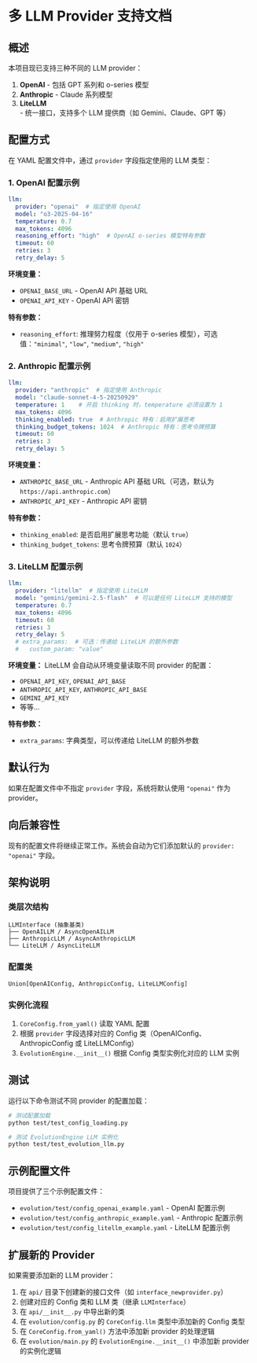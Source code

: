 # 多 LLM Provider 支持文档

## 概述

本项目现已支持三种不同的 LLM provider：
1. **OpenAI** - 包括 GPT 系列和 o-series 模型
2. **Anthropic** - Claude 系列模型
3. **LiteLLM** - 统一接口，支持多个 LLM 提供商（如 Gemini、Claude、GPT 等）

## 配置方式

在 YAML 配置文件中，通过 `provider` 字段指定使用的 LLM 类型：

### 1. OpenAI 配置示例

```yaml
llm:
  provider: "openai"  # 指定使用 OpenAI
  model: "o3-2025-04-16"
  temperature: 0.7
  max_tokens: 4096
  reasoning_effort: "high"  # OpenAI o-series 模型特有参数
  timeout: 60
  retries: 3
  retry_delay: 5
```

**环境变量：**
- `OPENAI_BASE_URL` - OpenAI API 基础 URL
- `OPENAI_API_KEY` - OpenAI API 密钥

**特有参数：**
- `reasoning_effort`: 推理努力程度（仅用于 o-series 模型），可选值：`"minimal"`, `"low"`, `"medium"`, `"high"`

### 2. Anthropic 配置示例

```yaml
llm:
  provider: "anthropic"  # 指定使用 Anthropic
  model: "claude-sonnet-4-5-20250929"
  temperature: 1    # 开启 thinking 时，temperature 必须设置为 1
  max_tokens: 4096
  thinking_enabled: true  # Anthropic 特有：启用扩展思考
  thinking_budget_tokens: 1024  # Anthropic 特有：思考令牌预算
  timeout: 60
  retries: 3
  retry_delay: 5
```

**环境变量：**
- `ANTHROPIC_BASE_URL` - Anthropic API 基础 URL（可选，默认为 `https://api.anthropic.com`）
- `ANTHROPIC_API_KEY` - Anthropic API 密钥

**特有参数：**
- `thinking_enabled`: 是否启用扩展思考功能（默认 `true`）
- `thinking_budget_tokens`: 思考令牌预算（默认 `1024`）

### 3. LiteLLM 配置示例

```yaml
llm:
  provider: "litellm"  # 指定使用 LiteLLM
  model: "gemini/gemini-2.5-flash"  # 可以是任何 LiteLLM 支持的模型
  temperature: 0.7
  max_tokens: 4096
  timeout: 60
  retries: 3
  retry_delay: 5
  # extra_params:  # 可选：传递给 LiteLLM 的额外参数
  #   custom_param: "value"
```

**环境变量：**
LiteLLM 会自动从环境变量读取不同 provider 的配置：
- `OPENAI_API_KEY`, `OPENAI_API_BASE`
- `ANTHROPIC_API_KEY`, `ANTHROPIC_API_BASE`
- `GEMINI_API_KEY`
- 等等...

**特有参数：**
- `extra_params`: 字典类型，可以传递给 LiteLLM 的额外参数

## 默认行为

如果在配置文件中不指定 `provider` 字段，系统将默认使用 `"openai"` 作为 provider。

## 向后兼容性

现有的配置文件将继续正常工作。系统会自动为它们添加默认的 `provider: "openai"` 字段。

## 架构说明

### 类层次结构

```
LLMInterface (抽象基类)
├── OpenAILLM / AsyncOpenAILLM
├── AnthropicLLM / AsyncAnthropicLLM
└── LiteLLM / AsyncLiteLLM
```

### 配置类

```
Union[OpenAIConfig, AnthropicConfig, LiteLLMConfig]
```

### 实例化流程

1. `CoreConfig.from_yaml()` 读取 YAML 配置
2. 根据 `provider` 字段选择对应的 Config 类（OpenAIConfig、AnthropicConfig 或 LiteLLMConfig）
3. `EvolutionEngine.__init__()` 根据 Config 类型实例化对应的 LLM 实例

## 测试

运行以下命令测试不同 provider 的配置加载：

```bash
# 测试配置加载
python test/test_config_loading.py

# 测试 EvolutionEngine LLM 实例化
python test/test_evolution_llm.py
```

## 示例配置文件

项目提供了三个示例配置文件：
- `evolution/test/config_openai_example.yaml` - OpenAI 配置示例
- `evolution/test/config_anthropic_example.yaml` - Anthropic 配置示例
- `evolution/test/config_litellm_example.yaml` - LiteLLM 配置示例

## 扩展新的 Provider

如果需要添加新的 LLM provider：

1. 在 `api/` 目录下创建新的接口文件（如 `interface_newprovider.py`）
2. 创建对应的 Config 类和 LLM 类（继承 `LLMInterface`）
3. 在 `api/__init__.py` 中导出新的类
4. 在 `evolution/config.py` 的 `CoreConfig.llm` 类型中添加新的 Config 类型
5. 在 `CoreConfig.from_yaml()` 方法中添加新 provider 的处理逻辑
6. 在 `evolution/main.py` 的 `EvolutionEngine.__init__()` 中添加新 provider 的实例化逻辑
